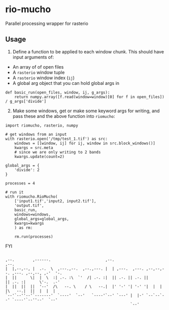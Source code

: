 # rio-mucho
Parallel processing wrapper for rasterio

## Usage

1. Define a function to be applied to each window chunk. This should have input arguments of:
 - An array of of open files
 - A `rasterio` window tuple
 - A `rasterio` window index (`ij`)
 - A global arg object that you can hold global args in
```
def basic_run(open_files, window, ij, g_args):
    return numpy.array([f.read(window=window)[0] for f in open_files]) / g_args['divide']
```

2. Make some windows, get or make some keyword args for writing, and pass these and the above function into `riomucho`:
```
import riomucho, rasterio, numpy

# get windows from an input
with rasterio.open('/tmp/test_1.tif') as src:
    windows = [[window, ij] for ij, window in src.block_windows()]
    kwargs = src.meta
    # since we are only writing to 2 bands
    kwargs.update(count=2)

global_args = {
    'divide': 2
}

processes = 4

# run it
with riomucho.RioMucho(
    ['input1.tif','input2, input2.tif'],
    'output.tif',
    basic_run,
    windows=windows,
    global_args=global_args, 
    kwargs=kwargs
    ) as rm:

    rm.run(processes)

```
FYI
```
                                                                                                
,--.        ,------.                        ,--.                                         ,--.   
|  |,--,--, |  .-.  \  ,---.,--.  ,--.,---. |  | ,---.  ,---. ,--,--,--. ,---. ,--,--, ,-'  '-. 
|  ||      \|  |  \  :| .-. :\  `'  /| .-. :|  || .-. || .-. ||        || .-. :|      \'-.  .-' 
|  ||  ||  ||  '--'  /\   --. \    / \   --.|  |' '-' '| '-' '|  |  |  |\   --.|  ||  |  |  |   
`--'`--''--'`-------'  `----'  `--'   `----'`--' `---' |  |-' `--`--`--' `----'`--''--'  `--'   
                                                       `--'                                     
```
